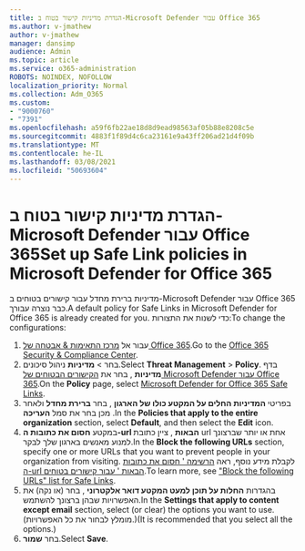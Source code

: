 ```yaml
---
title: הגדרת מדיניות קישור בטוח ב-Microsoft Defender עבור Office 365
ms.author: v-jmathew
author: v-jmathew
manager: dansimp
audience: Admin
ms.topic: article
ms.service: o365-administration
ROBOTS: NOINDEX, NOFOLLOW
localization_priority: Normal
ms.collection: Adm_O365
ms.custom:
- "9000760"
- "7391"
ms.openlocfilehash: a59f6fb22ae18d8d9ead98563af05b88e8208c5e
ms.sourcegitcommit: 4883f1f89d4c6ca23161e9a43ff206ad21d4f09b
ms.translationtype: MT
ms.contentlocale: he-IL
ms.lasthandoff: 03/08/2021
ms.locfileid: "50693604"
---
```

# <a name="set-up-safe-link-policies-in-microsoft-defender-for-office-365"></a><span data-ttu-id="92220-102">הגדרת מדיניות קישור בטוח ב-Microsoft Defender עבור Office 365</span><span class="sxs-lookup"><span data-stu-id="92220-102">Set up Safe Link policies in Microsoft Defender for Office 365</span></span>

<span data-ttu-id="92220-103">מדיניות ברירת מחדל עבור קישורים בטוחים ב-Microsoft Defender עבור Office 365 כבר נוצרה עבורך.</span><span class="sxs-lookup"><span data-stu-id="92220-103">A default policy for Safe Links in Microsoft Defender for Office 365 is already created for you.</span></span> <span data-ttu-id="92220-104">כדי לשנות את התצורות:</span><span class="sxs-lookup"><span data-stu-id="92220-104">To change the configurations:</span></span>

1. <span data-ttu-id="92220-105">עבור אל [מרכז התאימות & אבטחה של Office 365](https://go.microsoft.com/fwlink/p/?linkid=2077143).</span><span class="sxs-lookup"><span data-stu-id="92220-105">Go to the [Office 365 Security & Compliance Center](https://go.microsoft.com/fwlink/p/?linkid=2077143).</span></span>
2. <span data-ttu-id="92220-106">בחר   >  **מדיניות** ניהול סיכונים.</span><span class="sxs-lookup"><span data-stu-id="92220-106">Select **Threat Management** > **Policy**.</span></span> <span data-ttu-id="92220-107">בדף **מדיניות** , בחר את [הקישורים הבטוחים של Microsoft Defender עבור Office 365](https://go.microsoft.com/fwlink/?linkid=2101058).</span><span class="sxs-lookup"><span data-stu-id="92220-107">On the **Policy** page, select [Microsoft Defender for Office 365 Safe Links](https://go.microsoft.com/fwlink/?linkid=2101058).</span></span>
3. <span data-ttu-id="92220-108">בפריטי **המדיניות החלים על המקטע כולו של הארגון** , בחר **ברירת מחדל** ולאחר מכן בחר את סמל **העריכה** .</span><span class="sxs-lookup"><span data-stu-id="92220-108">In the **Policies that apply to the entire organization** section, select **Default**, and then select the **Edit** icon.</span></span>
4. <span data-ttu-id="92220-109">במקטע **חסום את כתובות ה-url הבאות** , ציין כתובת url אחת או יותר שברצונך למנוע מאנשים בארגון שלך לבקר.</span><span class="sxs-lookup"><span data-stu-id="92220-109">In the **Block the following URLs** section, specify one or more URLs that you want to prevent people in your organization from visiting.</span></span> <span data-ttu-id="92220-110">לקבלת מידע נוסף, ראה [הרשימה ' חסום את כתובות ה-url הבאות ' עבור קישורים בטוחים](https://go.microsoft.com/fwlink/?linkid=2092123).</span><span class="sxs-lookup"><span data-stu-id="92220-110">To learn more, see ["Block the following URLs" list for Safe Links](https://go.microsoft.com/fwlink/?linkid=2092123).</span></span>
5. <span data-ttu-id="92220-111">בהגדרות **החלות על תוכן למעט המקטע דואר אלקטרוני** , בחר (או נקה) את האפשרויות שבהן ברצונך להשתמש.</span><span class="sxs-lookup"><span data-stu-id="92220-111">In the **Settings that apply to content except email** section, select (or clear) the options you want to use.</span></span> <span data-ttu-id="92220-112">(מומלץ לבחור את כל האפשרויות.)</span><span class="sxs-lookup"><span data-stu-id="92220-112">(It is recommended that you select all the options.)</span></span>
6. <span data-ttu-id="92220-113">בחר **שמור**.</span><span class="sxs-lookup"><span data-stu-id="92220-113">Select **Save**.</span></span>
